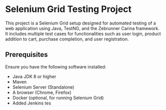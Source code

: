 # Selenium Grid Testing Project

This project is a Selenium Grid setup designed for automated testing of a web application using Java, TestNG, and the Zebrunner Carina framework. It includes multiple test cases for functionalities such as user login, product addition to cart, purchase completion, and user registration.

## Prerequisites

Ensure you have the following software installed:

- Java JDK 8 or higher
- Maven
- Selenium Server (Standalone)
- A browser (Chrome, Firefox)
- Docker (optional, for running Selenium Grid)
- Added Jenkins tes